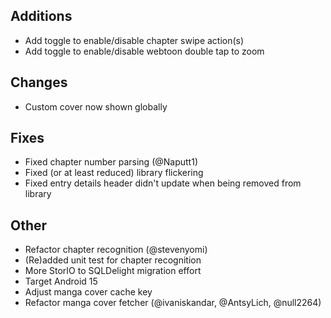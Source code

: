 <!-- Formatting
## Additions  ?? New features

## Changes  ?? Behaviour changes

## Fixes  ?? Bugfixes

## Translation  ?? translation changes/updates

## Other  ?? Technical stuff, what happened behind the scene
-->
## Additions
- Add toggle to enable/disable chapter swipe action(s)
- Add toggle to enable/disable webtoon double tap to zoom

## Changes
- Custom cover now shown globally

## Fixes
- Fixed chapter number parsing (@Naputt1)
- Fixed (or at least reduced) library flickering
- Fixed entry details header didn't update when being removed from library

## Other
- Refactor chapter recognition (@stevenyomi)
- (Re)added unit test for chapter recognition
- More StorIO to SQLDelight migration effort
- Target Android 15
- Adjust manga cover cache key
- Refactor manga cover fetcher (@ivaniskandar, @AntsyLich, @null2264)
